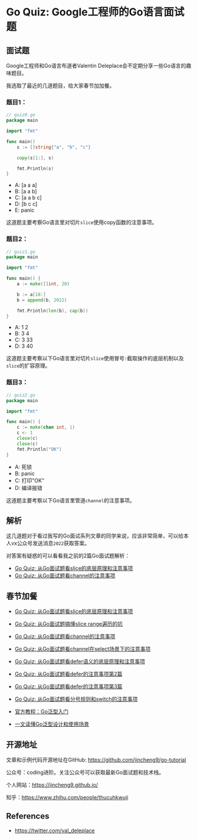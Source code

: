# Go Quiz: Google工程师的Go语言面试题

## 面试题

Google工程师和Go语言布道者Valentin Deleplace会不定期分享一些Go语言的趣味题目。

我选取了最近的几道题目，给大家春节加加餐。

### 题目1：

```go
// quiz0.go
package main

import "fmt"

func main() 
	s := []string{"a", "b", "c"}

	copy(s[1:], s)

	fmt.Println(s)
}
```

- A: [a a a]
- B: [a a b]
- C: [a a b c]
- D: [b c c]
- E: panic

这道题主要考察Go语言里对切片`slice`使用copy函数的注意事项。

### 题目2：

```go
// quiz1.go
package main

import "fmt"

func main() {
	a := make([]int, 20)

	b := a[18:]
	b = append(b, 2022)

	fmt.Println(len(b), cap(b))
}
```

- A: 1 2
- B: 3 4
- C: 3 33
- D: 3 40

这道题主要考察以下Go语言里对切片`slice`使用冒号`:`截取操作的底层机制以及`slice`的扩容原理。

### 题目3：

```go
// quiz2.go
package main

import "fmt"

func main() {
	c := make(chan int, 1)
	c <- 1
	close(c)
	close(c)
	fmt.Println("OK")
}
```

- A: 死锁
- B: panic
- C: 打印"OK"
- D: 编译报错

这道题主要考察以下Go语言里管道`channel`的注意事项。



## 解析

这几道题对于看过我写的Go面试系列文章的同学来说，应该非常简单，可以给本人vx公众号发送消息`2022`获取答案。

对答案有疑惑的可以看看我之前的2篇Go面试题解析：

* [Go Quiz: 从Go面试题看slice的底层原理和注意事项](https://mp.weixin.qq.com/s?__biz=Mzg2MTcwNjc1Mg==&mid=2247483741&idx=1&sn=486066a3a582faf457f91b8397178f64&chksm=ce124e32f965c72411e2f083c22531aa70bb7fa0946c505dc886fb054b2a644abde3ad7ea6a0&token=1073108956&lang=zh_CN#rd)
* [Go Quiz: 从Go面试题看channel的注意事项](https://mp.weixin.qq.com/s?__biz=Mzg2MTcwNjc1Mg==&mid=2247483746&idx=1&sn=c3ec0e3f67fa7b1cb82e61450d10c7fd&chksm=ce124e0df965c71b7e148ac3ce05c82ffde4137cb901b16c2c9567f3f6ed03e4ff738866ad53&token=1073108956&lang=zh_CN#rd)



## 春节加餐

* [Go Quiz: 从Go面试题看slice的底层原理和注意事项](https://mp.weixin.qq.com/s?__biz=Mzg2MTcwNjc1Mg==&mid=2247483741&idx=1&sn=486066a3a582faf457f91b8397178f64&chksm=ce124e32f965c72411e2f083c22531aa70bb7fa0946c505dc886fb054b2a644abde3ad7ea6a0&token=1073108956&lang=zh_CN#rd)

* [Go Quiz: 从Go面试题搞懂slice range遍历的坑](https://mp.weixin.qq.com/s?__biz=Mzg2MTcwNjc1Mg==&mid=2247483810&idx=1&sn=1f6ab90f481ef340cf48c2458a2a8682&chksm=ce124ecdf965c7dbbf26b331f3e316b9d376f8cd7d9190bfce0e9695593c8bb8b7e8ed06ed8c&token=1073108956&lang=zh_CN#rd)

* [Go Quiz: 从Go面试题看channel的注意事项](https://mp.weixin.qq.com/s?__biz=Mzg2MTcwNjc1Mg==&mid=2247483746&idx=1&sn=c3ec0e3f67fa7b1cb82e61450d10c7fd&chksm=ce124e0df965c71b7e148ac3ce05c82ffde4137cb901b16c2c9567f3f6ed03e4ff738866ad53&token=1073108956&lang=zh_CN#rd)

* [Go Quiz: 从Go面试题看channel在select场景下的注意事项](https://mp.weixin.qq.com/s?__biz=Mzg2MTcwNjc1Mg==&mid=2247483816&idx=1&sn=44e5cf4900b44f9a0cde491df5dd6e51&chksm=ce124ec7f965c7d1edd9ccffe80520981970ad6000cfea3b1a4099a4627f0f24cc33272ec996&token=1073108956&lang=zh_CN#rd)

* [Go Quiz: 从Go面试题看defer语义的底层原理和注意事项](https://mp.weixin.qq.com/s?__biz=Mzg2MTcwNjc1Mg==&mid=2247483756&idx=1&sn=d536fa3340e1d5f91d72eaa8b67c8123&chksm=ce124e03f965c715e26f5943948e17d8e0ebb3c4a3a180a149219a610f83fc6eb77b3b166b6a&token=1073108956&lang=zh_CN#rd)

* [Go Quiz: 从Go面试题看defer的注意事项第2篇](https://mp.weixin.qq.com/s?__biz=Mzg2MTcwNjc1Mg==&mid=2247483762&idx=1&sn=ca4235d28d513267aa082dc12cb37fda&chksm=ce124e1df965c70b06be48bc537bd628f3caf81e2837ebc2fbd0edddc6eb4f2b2c52e4d5c5d5&token=1073108956&lang=zh_CN#rd)

* [Go Quiz: 从Go面试题看defer的注意事项第3篇](https://mp.weixin.qq.com/s?__biz=Mzg2MTcwNjc1Mg==&mid=2247483821&idx=1&sn=2ebfb63b78f5fa3666ca6801985a5462&chksm=ce124ec2f965c7d441efbc0d40d0dd8b4d62c255f8ca0b093d106944adbca9a903e94eb92b19&token=1073108956&lang=zh_CN#rd)

* [Go Quiz: 从Go面试题看分号规则和switch的注意事项](https://mp.weixin.qq.com/s?__biz=Mzg2MTcwNjc1Mg==&mid=2247483750&idx=1&sn=235d959cd0401c2c4299f2ec1bbbfec9&chksm=ce124e09f965c71f1989ac9fe691af6a7697ba12a084d8cbdfe3966da1372f787d8e07c231a7&token=1073108956&lang=zh_CN#rd)

* [官方教程：Go泛型入门](https://mp.weixin.qq.com/s?__biz=Mzg2MTcwNjc1Mg==&mid=2247483720&idx=1&sn=57ec4877dfd364a59deacf1e74a4fb66&chksm=ce124e27f965c731432dcc89d1e0563cf84baaef482eaa068a91bee61f10cf85b433923b83b4&token=1073108956&lang=zh_CN#rd)

* [一文读懂Go泛型设计和使用场景](https://mp.weixin.qq.com/s?__biz=Mzg2MTcwNjc1Mg==&mid=2247483731&idx=1&sn=b2258b28e2f3c16b065a5a1b22c15b0d&chksm=ce124e3cf965c72a6a22e0ed15deda8238567407bbd7157a79753fc8b605727ab2153009493c&token=1073108956&lang=zh_CN#rd)

  

## 开源地址

文章和示例代码开源地址在GitHub: https://github.com/jincheng9/go-tutorial

公众号：coding进阶。关注公众号可以获取最新Go面试题和技术栈。

个人网站：https://jincheng9.github.io/

知乎：https://www.zhihu.com/people/thucuhkwuji



## References

* https://twitter.com/val_deleplace
